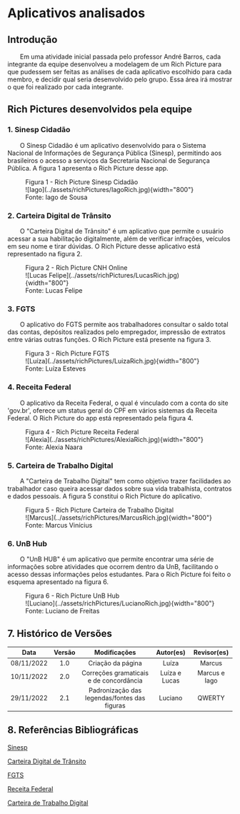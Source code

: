 # Aplicativos analisados

## Introdução

&emsp;&emsp;Em uma atividade inicial passada pelo professor André Barros, cada integrante da equipe desenvolveu a modelagem de um Rich Picture para que pudessem ser feitas as análises de cada aplicativo escolhido para cada membro, e decidir qual seria desenvolvido pelo grupo. Essa área irá mostrar o que foi realizado por cada integrante.

## Rich Pictures desenvolvidos pela equipe

### 1. Sinesp Cidadão
&emsp;&emsp;O Sinesp Cidadão é um aplicativo desenvolvido para o Sistema Nacional de Informações de Segurança Pública (Sinesp), permitindo aos brasileiros o acesso a serviços da Secretaria Nacional de Segurança Pública. A figura 1 apresenta o Rich Picture desse app.

<figure markdown >
  <figcaption>Figura 1 - Rich Picture Sinesp Cidadão</figcaption>
![Iago](../assets/richPictures/IagoRich.jpg){width="800"}
  <figcaption>Fonte: Iago de Sousa</figcaption>
</figure>

### 2. Carteira Digital de Trânsito
&emsp;&emsp;O "Carteira Digital de Trânsito" é um aplicativo que permite o usuário acessar a sua habilitação digitalmente, além de verificar infrações, veículos em seu nome e tirar dúvidas. O Rich Picture desse aplicativo está representado na figura 2.

<figure markdown>
  <figcaption>Figura 2 - Rich Picture CNH Online</figcaption>
![Lucas Felipe](../assets/richPictures/LucasRich.jpg){width="800"}
  <figcaption>Fonte: Lucas Felipe</figcaption>
</figure>

### 3. FGTS

&emsp;&emsp;O aplicativo do FGTS permite aos trabalhadores consultar o saldo total das contas, depósitos realizados pelo empregador, impressão de extratos entre várias outras funções. O Rich Picture está presente na figura 3.


<figure markdown >
  <figcaption>Figura 3 - Rich Picture FGTS</figcaption>
![Luíza](../assets/richPictures/LuizaRich.jpg){width="800"}
  <figcaption>Fonte: Luíza Esteves</figcaption>
</figure>

### 4. Receita Federal
&emsp;&emsp;O aplicativo da Receita Federal, o qual é vinculado com a conta do site 'gov.br', oferece um status geral do CPF em vários sistemas da Receita Federal. O Rich Picture do app está representado pela figura 4.


<figure markdown >
  <figcaption>Figura 4 - Rich Picture Receita Federal</figcaption>
![Alexia](../assets/richPictures/AlexiaRich.jpg){width="800"}
  <figcaption>Fonte: Alexia Naara</figcaption>
</figure>

### 5. Carteira de Trabalho Digital
&emsp;&emsp;A "Carteira de Trabalho Digital" tem como objetivo trazer facilidades ao trabalhador caso queira acessar dados sobre sua vida trabalhista, contratos e dados pessoais. A figura 5 constitui o Rich Picture do aplicativo.


<figure markdown >
  <figcaption>Figura 5 - Rich Picture Carteira de Trabalho Digital</figcaption>
![Marcus](../assets/richPictures/MarcusRich.jpg){width="800"}
  <figcaption>Fonte: Marcus Vinícius</figcaption>
</figure>

### 6. UnB Hub
&emsp;&emsp;O "UnB HUB" é um aplicativo que permite encontrar uma série de informações sobre atividades que ocorrem dentro da UnB, facilitando o acesso dessas informações pelos estudantes. Para o Rich Picture foi feito o esquema apresentado na figura 6.

<figure markdown >
  <figcaption>Figura 6 - Rich Picture UnB Hub</figcaption>
![Luciano](../assets/richPictures/LucianoRich.jpg){width="800"}
  <figcaption>Fonte: Luciano de Freitas</figcaption>
</figure>

## 7. Histórico de Versões

|    Data    | Versão |                 Modificações                 |   Autor(es)   |  Revisor(es)  |
| :--------: | :----: | :------------------------------------------: | :-----------: | :-----------: |
| 08/11/2022 |  1.0   |              Criação da página               |     Luíza     |    Marcus     |
| 10/11/2022 |  2.0   |   Correções gramaticais e de concordância    | Luíza e Lucas | Marcus e Iago |
| 29/11/2022 |  2.1   | Padronização das legendas/fontes das figuras |    Luciano    |    QWERTY     |

## 8. Referências Bibliográficas

[Sinesp](https://play.google.com/store/apps/details?id=br.gov.sinesp.cidadao.android&hl=pt_BR&gl=US&pli=1)

[Carteira Digital de Trânsito](https://play.google.com/store/apps/details?id=br.gov.serpro.cnhe&hl=pt)

[FGTS](https://play.google.com/store/apps/details?id=br.gov.caixa.fgts.trabalhador&hl=pt_BR&gl=US)

[Receita Federal](https://play.google.com/store/apps/details?id=br.gov.economia.receita.rfb&hl=pt_BR&gl=US)

[Carteira de Trabalho Digital](https://play.google.com/store/apps/details?id=br.gov.dataprev.carteiradigital)
